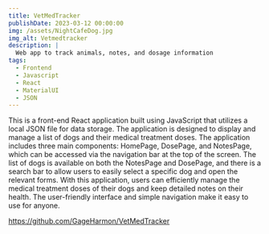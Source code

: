 ```yaml
---
title: VetMedTracker
publishDate: 2023-03-12 00:00:00
img: /assets/NightCafeDog.jpg
img_alt: Vetmedtracker
description: |
  Web app to track animals, notes, and dosage information
tags:
  - Frontend
  - Javascript
  - React
  - MaterialUI
  - JSON
---
```


This is a front-end React application built using JavaScript that utilizes a local JSON file for data storage. The application is designed to display and manage a list of dogs and their medical treatment doses. The application includes three main components: HomePage, DosePage, and NotesPage, which can be accessed via the navigation bar at the top of the screen. The list of dogs is available on both the NotesPage and DosePage, and there is a search bar to allow users to easily select a specific dog and open the relevant forms. With this application, users can efficiently manage the medical treatment doses of their dogs and keep detailed notes on their health. The user-friendly interface and simple navigation make it easy to use for anyone.

https://github.com/GageHarmon/VetMedTracker
